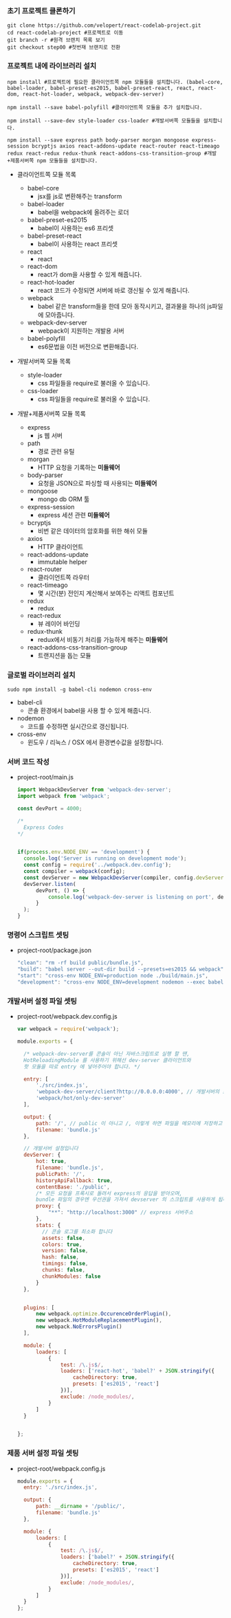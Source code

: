 ### 초기 프로젝트 클론하기
```cli
git clone https://github.com/velopert/react-codelab-project.git
cd react-codelab-project #프로젝트로 이동
git branch -r #원격 브랜치 목록 보기
git checkout step00 #첫번재 브랜치로 전환
```

### 프로젝트 내에 라이브러리 설치
```cli
npm install #프로젝트에 필요한 클라이언트쪽 npm 모듈들을 설치합니다. (babel-core, babel-loader, babel-preset-es2015, babel-preset-react, react, react-dom, react-hot-loader, webpack, webpack-dev-server)

npm install --save babel-polyfill #클라이언트쪽 모듈을 추가 설치합니다.

npm install --save-dev style-loader css-loader #개발서버쪽 모듈들을 설치합니다.

npm install --save express path body-parser morgan mongoose express-session bcryptjs axios react-addons-update react-router react-timeago redux react-redux redux-thunk react-addons-css-transition-group #개발+제품서버쪽 npm 모듈들을 설치합니다.
```
- 클라이언트쪽 모듈 목록
	- babel-core
		- jsx를 js로 변환해주는 transform 
	- babel-loader
		- babel을 webpack에 올려주는 로더
	- babel-preset-es2015
		- babel이 사용하는 es6 프리셋
	- babel-preset-react
		- babel이 사용하는 react 프리셋
	- react
		- react
	- react-dom
		- react가 dom을 사용할 수 있게 해줍니다.
	- react-hot-loader
		- react 코드가 수정되면 서버에 바로 갱신될 수 있게 해줍니다.
	- webpack
		- babel 같은 transform들을 한데 모아 동작시키고, 결과물을 하나의 js파일에 모아줍니다.
	- webpack-dev-server
		- webpack이 지원하는 개발용 서버
	- babel-polyfill
		- es6문법을 이전 버전으로 변환해줍니다.

- 개발서버쪽 모듈 목록
	- style-loader
		- css 파일들을 require로 불러올 수 있습니다.
	- css-loader
		- css 파일들을 require로 불러올 수 있습니다.
 
- 개발+제품서버쪽 모듈 목록
	- express
		- js 웹 서버
	- path
		- 경로 관련 유틸
	- morgan
		- HTTP 요청을 기록하는 **미들웨어**
	- body-parser
		- 요청을 JSON으로 파싱할 때 사용되는 **미들웨어**
	- mongoose
		- mongo db ORM 툴
	- express-session
		- express 세션 관련 **미들웨어**
	- bcryptjs
		- 비번 같은 데이터의 암호화를 위한 해쉬 모듈
  	- axios
		- HTTP 클라이언트
	- react-addons-update
		- immutable helper
	- react-router
		- 클라이언트쪽 라우터
	- react-timeago
		- 몇 시간(분) 전인지 계산해서 보여주는 리액트 컴포넌트
	- redux
		- redux
	- react-redux
		- 뷰 레이어 바인딩
	- redux-thunk
		- redux에서 비동기 처리를 가능하게 해주는 **미들웨어**
	- react-addons-css-transition-group
		- 트랜지션을 돕는 모듈
  
### 글로벌 라이브러리 설치
```cli
sudo npm install -g babel-cli nodemon cross-env
```
- babel-cli
	- 콘솔 환경에서 babel을 사용 할 수 있게 해줍니다.
- nodemon
	- 코드를 수정하면 실시간으로 갱신됩니다.
- cross-env
	- 윈도우 / 리눅스 / OSX 에서 환경변수값을 설정합니다.

### 서버 코드 작성
- project-root/main.js
	```javascript
  import WebpackDevServer from 'webpack-dev-server';
  import webpack from 'webpack';

  const devPort = 4000;

  /*
      Express Codes 
  */


  if(process.env.NODE_ENV == 'development') {
      console.log('Server is running on development mode');
      const config = require('../webpack.dev.config');
      const compiler = webpack(config);
      const devServer = new WebpackDevServer(compiler, config.devServer);
      devServer.listen(
          devPort, () => {
              console.log('webpack-dev-server is listening on port', devPort);
          }
      );
  }
	```
  
### 명령어 스크립트 셋팅
- project-root/package.json
	```javascript
  "clean": "rm -rf build public/bundle.js",
  "build": "babel server --out-dir build --presets=es2015 && webpack",
  "start": "cross-env NODE_ENV=production node ./build/main.js",
  "development": "cross-env NODE_ENV=development nodemon --exec babel-node --presets=es2015 ./server/main.js --watch server"
	```
  
### 개발서버 설정 파일 셋팅
- project-root/webpack.dev.config.js
	```javascript
  var webpack = require('webpack');
  
  module.exports = {

      /* webpack-dev-server를 콘솔이 아닌 자바스크립트로 실행 할 땐, 
      HotReloadingModule 를 사용하기 위해선 dev-server 클라이언트와 
      핫 모듈을 따로 entry 에 넣어주어야 합니다. */

      entry: [
          './src/index.js',
          'webpack-dev-server/client?http://0.0.0.0:4000', // 개발서버의 포트가 이 부분에 입력되어야 제대로 작동합니다
          'webpack/hot/only-dev-server'
      ],

      output: {
          path: '/', // public 이 아니고 /, 이렇게 하면 파일을 메모리에 저장하고 사용합니다
          filename: 'bundle.js'
      },

      // 개발서버 설정입니다
      devServer: {
          hot: true,
          filename: 'bundle.js',
          publicPath: '/',
          historyApiFallback: true,
          contentBase: './public',
          /* 모든 요청을 프록시로 돌려서 express의 응답을 받아오며,
          bundle 파일의 경우엔 우선권을 가져서 devserver 의 스크립트를 사용하게 됩니다 */
          proxy: {
              "**": "http://localhost:3000" // express 서버주소
          },
          stats: {
            // 콘솔 로그를 최소화 합니다
            assets: false,
            colors: true,
            version: false,
            hash: false,
            timings: false,
            chunks: false,
            chunkModules: false
          }
      },


      plugins: [
          new webpack.optimize.OccurenceOrderPlugin(),
          new webpack.HotModuleReplacementPlugin(),
          new webpack.NoErrorsPlugin()
      ],

      module: {
          loaders: [
              {
                  test: /\.js$/,
                  loaders: ['react-hot', 'babel?' + JSON.stringify({
                      cacheDirectory: true,
                      presets: ['es2015', 'react']
                  })],
                  exclude: /node_modules/,
              }
          ]
      }


  };
	```
  
### 제품 서버 설정 파일 셋팅
- project-root/webpack.config.js
	```javascript
  module.exports = {
      entry: './src/index.js',

      output: {
          path: __dirname + '/public/',
          filename: 'bundle.js'
      },

      module: {
          loaders: [
              {
                  test: /\.js$/,
                  loaders: ['babel?' + JSON.stringify({
                      cacheDirectory: true,
                      presets: ['es2015', 'react']
                  })],
                  exclude: /node_modules/,
              }
          ]
      }
  };
	```
  
### 
